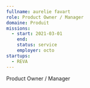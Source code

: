 ```yaml
---
fullname: aurelie favart
role: Product Owner / Manager 
domaine: Produit
missions:
  - start: 2021-03-01
    end:
    status: service
    employer: octo
startups:
  - REVA
---
```


Product Owner / Manager 
